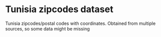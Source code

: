 # Tunisia zipcodes dataset
Tunisia zipcodes/postal codes with coordinates. Obtained from multiple sources, so some data might be missing
